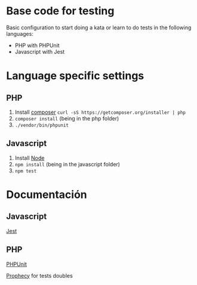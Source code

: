 # Base code for testing

Basic configuration to start doing a kata or learn to do tests in the following languages:
- PHP with PHPUnit
- Javascript with Jest

# Language specific settings

## PHP
1. Install [composer](https://getcomposer.org/) `curl -sS https://getcomposer.org/installer | php`
2. `composer install` (being in the php folder)
3. `./vendor/bin/phpunit`

## Javascript
1. Install [Node](http://nodejs.org/)
2. `npm install` (being in the javascript folder)
3. `npm test`

# Documentación
## Javascript
[Jest](https://jestjs.io)

## PHP
[PHPUnit](https://phpunit.readthedocs.io/)

[Prophecy](https://github.com/phpspec/prophecy) for tests doubles
